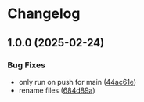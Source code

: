 # Changelog

## 1.0.0 (2025-02-24)


### Bug Fixes

* only run on push for main ([44ac61e](https://github.com/nabeken/terraform-aws-tailscale-ec2/commit/44ac61eb9bc4b27b7a54769567fdffce3908bb98))
* rename files ([684d89a](https://github.com/nabeken/terraform-aws-tailscale-ec2/commit/684d89a72529804d5884e613edf18a0150ef5809))

